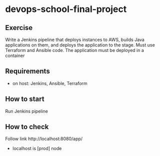 # devops-school-final-project

## Exercise
Write a Jenkins pipeline that deploys instances to AWS, builds Java applications on them, and deploys the application to the stage. Must use Terraform and Ansible code. The application must be deployed in a container

## Requirements
* on host: Jenkins, Ansible, Terraform

## How to start
Run Jenkins pipeline

## How to check
Follow link http://localhost:8080/app/
* localhost is [prod] node
